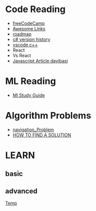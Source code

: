  
 
# Code Reading

- [freeCodeCamp](https://www.freecodecamp.org/learn/)
- [Awesome Links](awesome.md) 
- [roadmap](https://roadmap.sh/) 
- [c# version history](https://learn.microsoft.com/en-us/dotnet/csharp/whats-new/csharp-version-history)
- [vscode c++](https://code.visualstudio.com/docs/cpp/config-wsl)
- React
- Vs React
- [Javascript Article dayibasi](https://onurdayibasi.com/javascript-ile-fonksiyonel-programlama/?fb03462f34c6)

# ML Reading

- [Ml Study Guide](https://github.com/AssemblyAI-Examples/ML-Study-Guide)

# Algorithm Problems

- [navigation_Problem](https://nbviewer.org/url/norvig.com/ipython/TSP.ipynb) 
- [HOW TO FIND A SOLUTION](https://www.topcoder.com/thrive/articles/How%20To%20Find%20a%20Solution) 

# LEARN

## basic


## advanced


[Temp](temp.md)
